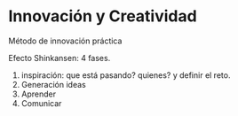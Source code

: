 # Innovación y Creatividad

Método de innovación práctica

Efecto Shinkansen: 4 fases. 
1. inspiración: que está pasando? quienes? y definir el reto.
2. Generación ideas
3. Aprender
4. Comunicar